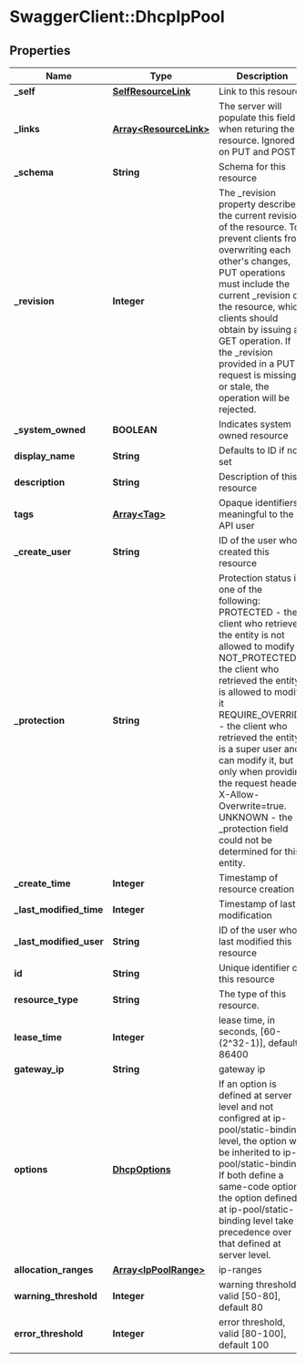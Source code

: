 # SwaggerClient::DhcpIpPool

## Properties
Name | Type | Description | Notes
------------ | ------------- | ------------- | -------------
**_self** | [**SelfResourceLink**](SelfResourceLink.md) | Link to this resource | [optional] 
**_links** | [**Array&lt;ResourceLink&gt;**](ResourceLink.md) | The server will populate this field when returing the resource. Ignored on PUT and POST. | [optional] 
**_schema** | **String** | Schema for this resource | [optional] 
**_revision** | **Integer** | The _revision property describes the current revision of the resource. To prevent clients from overwriting each other&#39;s changes, PUT operations must include the current _revision of the resource, which clients should obtain by issuing a GET operation. If the _revision provided in a PUT request is missing or stale, the operation will be rejected. | [optional] 
**_system_owned** | **BOOLEAN** | Indicates system owned resource | [optional] 
**display_name** | **String** | Defaults to ID if not set | [optional] 
**description** | **String** | Description of this resource | [optional] 
**tags** | [**Array&lt;Tag&gt;**](Tag.md) | Opaque identifiers meaningful to the API user | [optional] 
**_create_user** | **String** | ID of the user who created this resource | [optional] 
**_protection** | **String** | Protection status is one of the following: PROTECTED - the client who retrieved the entity is not allowed             to modify it. NOT_PROTECTED - the client who retrieved the entity is allowed                 to modify it REQUIRE_OVERRIDE - the client who retrieved the entity is a super                    user and can modify it, but only when providing                    the request header X-Allow-Overwrite&#x3D;true. UNKNOWN - the _protection field could not be determined for this           entity.  | [optional] 
**_create_time** | **Integer** | Timestamp of resource creation | [optional] 
**_last_modified_time** | **Integer** | Timestamp of last modification | [optional] 
**_last_modified_user** | **String** | ID of the user who last modified this resource | [optional] 
**id** | **String** | Unique identifier of this resource | [optional] 
**resource_type** | **String** | The type of this resource. | [optional] 
**lease_time** | **Integer** | lease time, in seconds, [60-(2^32-1)], default 86400 | [optional] [default to 86400]
**gateway_ip** | **String** | gateway ip | [optional] 
**options** | [**DhcpOptions**](DhcpOptions.md) | If an option is defined at server level and not configred at ip-pool/static-binding level, the option will be inherited to ip-pool/static-binding. If both define a same-code option, the option defined at ip-pool/static-binding level take precedence over that defined at server level.  | [optional] 
**allocation_ranges** | [**Array&lt;IpPoolRange&gt;**](IpPoolRange.md) | ip-ranges | 
**warning_threshold** | **Integer** | warning threshold, valid [50-80], default 80 | [optional] [default to 80]
**error_threshold** | **Integer** | error threshold, valid [80-100], default 100 | [optional] [default to 100]



